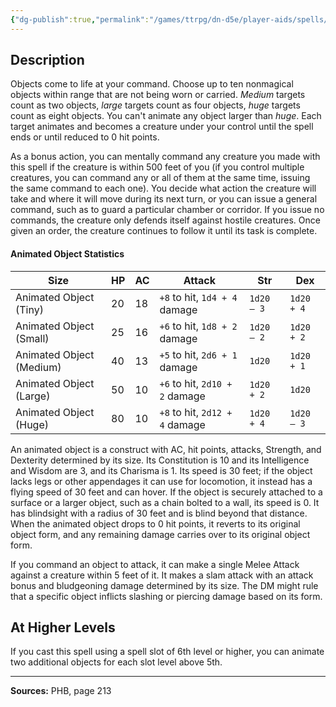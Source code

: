 ```yaml
---
{"dg-publish":true,"permalink":"/games/ttrpg/dn-d5e/player-aids/spells/level-5/animate-objects/","tags":["TTRPG/DND/5e","verbal","somatic","concentration"]}
---
```



## Description
Objects come to life at your command.
Choose up to ten nonmagical objects within range that are not being worn or carried.
*Medium* targets count as two objects, *large* targets count as four objects, *huge* targets count as eight objects.
You can't animate any object larger than *huge*.
Each target animates and becomes a creature under your control until the spell ends or until reduced to 0 hit points.

As a bonus action, you can mentally command any creature you made with this spell if the creature is within 500 feet of you (if you control multiple creatures, you can command any or all of them at the same time, issuing the same command to each one).
You decide what action the creature will take and where it will move during its next turn, or you can issue a general command, such as to guard a particular chamber or corridor.
If you issue no commands, the creature only defends itself against hostile creatures.
Once given an order, the creature continues to follow it until its task is complete.

#### Animated Object Statistics
| Size | HP | AC | Attack | Str | Dex |
|-----|-----|-----|-----|-----|-----|
| Animated Object (Tiny) | 20 | 18 | `+8` to hit, `1d4 + 4` damage | `1d20 – 3` | `1d20 + 4` |
| Animated Object (Small) | 25 | 16 | `+6` to hit, `1d8 + 2` damage | `1d20 – 2` | `1d20 + 2` |
| Animated Object (Medium) | 40 | 13 | `+5` to hit, `2d6 + 1` damage | `1d20` | `1d20 + 1` |
| Animated Object (Large) | 50 | 10 | `+6` to hit, `2d10 + 2` damage | `1d20 + 2` | `1d20` |
| Animated Object (Huge) | 80 | 10 | `+8` to hit, `2d12 + 4` damage | `1d20 + 4` | `1d20 – 3` |

An animated object is a construct with AC, hit points, attacks, Strength, and Dexterity determined by its size.
Its Constitution is 10 and its Intelligence and Wisdom are 3, and its Charisma is 1.
Its speed is 30 feet; if the object lacks legs or other appendages it can use for locomotion, it instead has a flying speed of 30 feet and can hover.
If the object is securely attached to a surface or a larger object, such as a chain bolted to a wall, its speed is 0.
It has blindsight with a radius of 30 feet and is blind beyond that distance.
When the animated object drops to 0 hit points, it reverts to its original object form, and any remaining damage carries over to its original object form.

If you command an object to attack, it can make a single Melee Attack against a creature within 5 feet of it.
It makes a slam attack with an attack bonus and bludgeoning damage determined by its size.
The DM might rule that a specific object inflicts slashing or piercing damage based on its form.

## At Higher Levels
If you cast this spell using a spell slot of 6th level or higher, you can animate two additional objects for each slot level above 5th.

---

**Sources:** PHB, page 213
